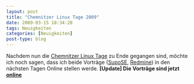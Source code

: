 ```yaml
---
layout: post
title: "Chemnitzer Linux Tage 2009"
date: 2009-03-15 18:34:28
tags: Neuigkeiten
categories: [Neuigkeiten]
post-type: blog
---
```

Nachdem nun die <a href="http://chemnitzer.linux-tage.de/2009/info/">Chemnitzer Linux Tage</a> zu Ende gegangen sind, möchte ich noch sagen, dass ich beide Vorträge (<a href="http://chemnitzer.linux-tage.de/2009/service/linux-nacht.html">SupoSE</a>, <a href="http://chemnitzer.linux-tage.de/2009/vortraege/detail.html?idx=92">Redmine</a>) in den nächsten Tagen Online stellen werde.
<strong>[Update] Die Vorträge sind jetzt <a href="http://www.soebes.de/public/lectures.de.html">online</a></strong>
